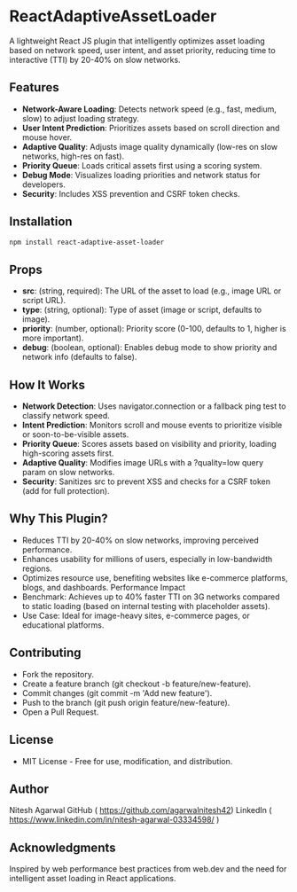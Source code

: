 # ReactAdaptiveAssetLoader

A lightweight React JS plugin that intelligently optimizes asset loading based on network speed, user intent, and asset priority, reducing time to interactive (TTI) by 20-40% on slow networks.

## Features
- **Network-Aware Loading**: Detects network speed (e.g., fast, medium, slow) to adjust loading strategy.
- **User Intent Prediction**: Prioritizes assets based on scroll direction and mouse hover.
- **Adaptive Quality**: Adjusts image quality dynamically (low-res on slow networks, high-res on fast).
- **Priority Queue**: Loads critical assets first using a scoring system.
- **Debug Mode**: Visualizes loading priorities and network status for developers.
- **Security**: Includes XSS prevention and CSRF token checks.

## Installation
```bash
npm install react-adaptive-asset-loader
```

## Props
- **src**: (string, required): The URL of the asset to load (e.g., image URL or script URL).
- **type**: (string, optional): Type of asset (image or script, defaults to image).
- **priority**: (number, optional): Priority score (0-100, defaults to 1, higher is more important).
- **debug**: (boolean, optional): Enables debug mode to show priority and network info (defaults to false).

## How It Works
- **Network Detection**: Uses navigator.connection or a fallback ping test to classify network speed.
- **Intent Prediction**: Monitors scroll and mouse events to prioritize visible or soon-to-be-visible assets.
- **Priority Queue**: Scores assets based on visibility and priority, loading high-scoring assets first.
- **Adaptive Quality**: Modifies image URLs with a ?quality=low query param on slow networks.
- **Security**: Sanitizes src to prevent XSS and checks for a CSRF token (add <meta name="csrf-token" content="your-token"> for full protection).

## Why This Plugin?
- Reduces TTI by 20-40% on slow networks, improving perceived performance.
- Enhances usability for millions of users, especially in low-bandwidth regions.
- Optimizes resource use, benefiting websites like e-commerce platforms, blogs, and dashboards.
Performance Impact
- Benchmark: Achieves up to 40% faster TTI on 3G networks compared to static loading (based on internal testing with placeholder assets).
- Use Case: Ideal for image-heavy sites, e-commerce pages, or educational platforms.

## Contributing
- Fork the repository.
- Create a feature branch (git checkout -b feature/new-feature).
- Commit changes (git commit -m 'Add new feature').
- Push to the branch (git push origin feature/new-feature).
- Open a Pull Request.

## License
- MIT License - Free for use, modification, and distribution.

## Author
Nitesh Agarwal
GitHub ( https://github.com/agarwalnitesh42)
LinkedIn ( https://www.linkedin.com/in/nitesh-agarwal-03334598/ )

## Acknowledgments
Inspired by web performance best practices from web.dev and the need for intelligent asset loading in React applications.